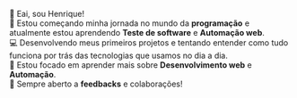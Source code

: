 👋 Eai, sou Henrique!  
🚀 Estou começando minha jornada no mundo da **programação** e atualmente estou aprendendo **Teste de software** e **Automação web**.  
💻 Desenvolvendo meus primeiros projetos e tentando entender como tudo funciona por trás das tecnologias que usamos no dia a dia.  
🌱 Estou focado em aprender mais sobre **Desenvolvimento web** e **Automação**.  
💬 Sempre aberto a **feedbacks** e colaborações!
